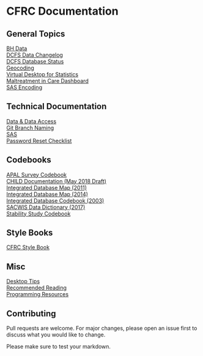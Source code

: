 # CFRC Documentation

## General Topics

[BH Data](docs/bh/bhData.md)  
[DCFS Data Changelog](docs/bh/CHANGELOG.md)  
[DCFS Database Status](docs/data/databases.org)  
[Geocoding](docs/data/databases.org#Geocoding)  
[Virtual Desktop for Statistics](docs/misc/virtualDesktop.org)  
[Maltreatment in Care Dashboard](docs/bh/maltreatmentInCareDashboard.md)  
[SAS Encoding](docs/sas/sasEncoding.md)  

## Technical Documentation

[Data & Data Access](docs/data/index.md)   
[Git Branch Naming](docs/misc/gitBranchNamingConvention.md)  
[SAS](docs/sas/index.md )  
[Password Reset Checklist](docs/misc/passwordResetChecklist.md)  

## Codebooks
[APAL Survey Codebook](codebooks/APAL_Codebook.pdf)  
[CHILD Documentation (May 2018 Draft)](codebooks/CHILD_Documentation_20180525.pdf)  
[Integrated Database Map (2011)](codebooks/Data_Map_revised3.pdf)  
[Integrated Database Map (2014)](codebooks/Data_Map_updated_2014.pdf)  
[Integrated Database Codebook (2003)](codebooks/DCFS_DD120803.pdf)  
[SACWIS Data Dictionary (2017)](codebooks/SACWIS_data_dictionary.pdf)  
[Stability Study Codebook](codebooks/StabilityStudy_Codebook20100518.pdf)  

## Style Books

[CFRC Style Book](docs/stylebooks/cfrcStyleBook.md)  

## Misc

[Desktop Tips](docs/misc/desktopTips.org)  
[Recommended Reading](docs/misc/recommendedReading.org)  
[Programming Resources](docs/misc/programmingResources.org)  

## Contributing

Pull requests are welcome. For major changes, please open an issue first
to discuss what you would like to change.

Please make sure to test your markdown.
